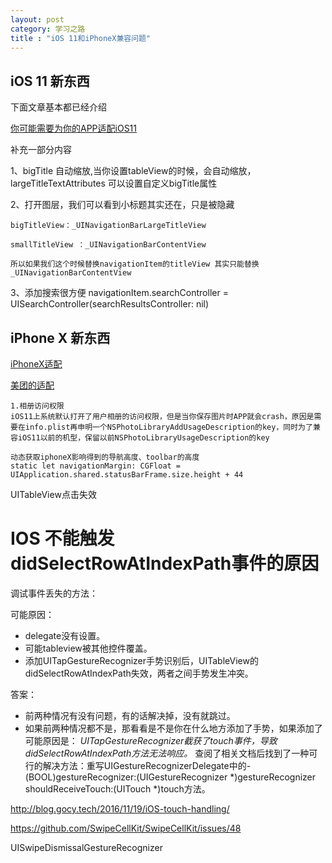 ```yaml
---
layout: post
category: 学习之路
title : "iOS 11和iPhoneX兼容问题"
---
```


## iOS 11 新东西

下面文章基本都已经介绍

[你可能需要为你的APP适配iOS11](https://www.jianshu.com/p/370d82ba3939)

补充一部分内容

1、bigTitle 自动缩放,当你设置tableView的时候，会自动缩放，largeTitleTextAttributes 可以设置自定义bigTitle属性

2、打开图层，我们可以看到小标题其实还在，只是被隐藏

```
bigTitleView：_UINavigationBarLargeTitleView

smallTitleView ：_UINavigationBarContentView

所以如果我们这个时候替换navigationItem的titleView 其实只能替换  _UINavigationBarContentView
```

3、添加搜索很方便 navigationItem.searchController = UISearchController(searchResultsController: nil)



## iPhone X 新东西

[iPhoneX适配](https://www.jianshu.com/p/670318acae90)

[美团的适配](https://tech.meituan.com/iPhoneX刘海打理指北.html)



```
1.相册访问权限
iOS11上系统默认打开了用户相册的访问权限，但是当你保存图片时APP就会crash，原因是需要在info.plist再申明一个NSPhotoLibraryAddUsageDescription的key，同时为了兼容iOS11以前的机型，保留以前NSPhotoLibraryUsageDescription的key

动态获取iphoneX影响得到的导航高度、toolbar的高度
static let navigationMargin: CGFloat = UIApplication.shared.statusBarFrame.size.height + 44

```


UITableView点击失效

# IOS 不能触发didSelectRowAtIndexPath事件的原因

调试事件丢失的方法：

可能原因：

- delegate没有设置。
- 可能tableview被其他控件覆盖。
- 添加UITapGestureRecognizer手势识别后，UITableView的didSelectRowAtIndexPath失效，两者之间手势发生冲突。

答案：

- 前两种情况有没有问题，有的话解决掉，没有就跳过。
- 如果前两种情况都不是，那看看是不是你在什么地方添加了手势，如果添加了可能原因是： 
  *UITapGestureRecognizer截获了touch事件，导致didSelectRowAtIndexPath方法无法响应。* 
  查阅了相关文档后找到了一种可行的解决方法：重写UIGestureRecognizerDelegate中的- (BOOL)gestureRecognizer:(UIGestureRecognizer *)gestureRecognizer shouldReceiveTouch:(UITouch *)touch方法。 

http://blog.gocy.tech/2016/11/19/iOS-touch-handling/



https://github.com/SwipeCellKit/SwipeCellKit/issues/48

UISwipeDismissalGestureRecognizer 